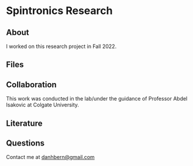 # Spintronics Research


## About
I worked on this research project in Fall 2022. 

## Files


## Collaboration

This work was conducted in the lab/under the guidance of Professor Abdel Isakovic at Colgate University. 

## Literature


## Questions
Contact me at danhbern@gmail.com
